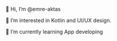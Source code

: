 👋 Hi, I’m @emre-aktas

👀 I’m interested in Kotlin and UI/UX design.

🌱 I’m currently learning App developing
